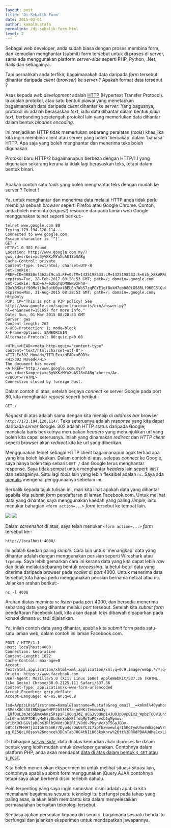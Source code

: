 ```yaml
---
layout: post
title: 'Di Sebalik Form'
date: 2015-03-01
author: kamalmustafa
permalink: /di-sebalik-form.html
level: 2
---
```

Sebagai web developer, anda sudah biasa dengan proses membina form, dan kemudian
menghantar (submit) form tersebut untuk di proses di server, sama ada menggunakan
platform *server-side* seperti PHP, Python, .Net, Rails dan sebagainya.

Tapi pernahkah anda terfikir, bagaimanakah data daripada *form* tersebut dihantar
daripada *client* (*browser*) ke *server* ? Apakah format data tersebut ?

<!--more-->

Asas kepada *web development* adalah [HTTP][http] (Hypertext Transfer Protocol). Ia adalah
protokol, atau satu bentuk piawai yang menetapkan bagaimanakah data daripada *client*
dihantar ke *server*. Yang bagusnya, protokol ini adalah berasaskan *text*, iaitu data
dihantar dalam bentuk *plain text*, berbanding sesetengah protokol lain yang memerlukan
data dihantar dalam bentuk *binaries encoding*.

Ini menjadikan HTTP tidak memerlukan sebarang peralatan (*tools*) khas jika kita ingin
membina client atau server yang boleh 'bercakap' dalam 'bahasa' HTTP. Apa saja yang boleh
menghantar dan menerima teks boleh digunakan.

<div class="admonition-warning">
    Protokol baru HTTP/2 bagaimanapun berbeza dengan HTTP/1.1 yang digunakan sekarang
    kerana ia tidak lagi berasaskan teks, tetapi dalam bentuk binari.
</div>
<div>&nbsp;</div>

Apakah contoh satu *tools* yang boleh menghantar teks dengan mudah ke server ? Telnet !

Ya, untuk menghantar dan menerima data melalui HTTP anda tidak perlu membina sebuah *browser*
seperti Firefox atau Google Chrome. Contoh, anda boleh meminta (*request*) resource daripada
laman web Google menggunakan telnet seperti berikut:-

```
telnet www.google.com 80
Trying 173.194.120.114...
Connected to www.google.com.
Escape character is '^]'.
GET /
HTTP/1.0 302 Found
Location: http://www.google.com.my/?gws_rd=cr&ei=xc3yVKKzMYuXuAS18oGABg
Cache-Control: private
Content-Type: text/html; charset=UTF-8
Set-Cookie: PREF=ID=48850ef362af9ca3:FF=0:TM=1425198533:LM=1425198533:S=6i5_XBkARR8adf6f; expires=Tue, 28-Feb-2017 08:28:53 GMT; path=/; domain=.google.com
Set-Cookie: NID=67=e2bqYqDM8NNvzFh0-2DoYBMXsff90Meli0u3otU0yxtBELBn7WbS7zqPOYE1gf8ukH7qb08OtGS8RLf96ECSlQuCcoTnGcYPRyUGY_8OA3dFnUOLKM1EFsMbVYovs5hT; expires=Mon, 31-Aug-2015 08:28:53 GMT; path=/; domain=.google.com; HttpOnly
P3P: CP="This is not a P3P policy! See http://www.google.com/support/accounts/bin/answer.py?hl=en&answer=151657 for more info."
Date: Sun, 01 Mar 2015 08:28:53 GMT
Server: gws
Content-Length: 262
X-XSS-Protection: 1; mode=block
X-Frame-Options: SAMEORIGIN
Alternate-Protocol: 80:quic,p=0.08

<HTML><HEAD><meta http-equiv="content-type" content="text/html;charset=utf-8">
<TITLE>302 Moved</TITLE></HEAD><BODY>
<H1>302 Moved</H1>
The document has moved
<A HREF="http://www.google.com.my/?gws_rd=cr&amp;ei=xc3yVKKzMYuXuAS18oGABg">here</A>.
</BODY></HTML>
Connection closed by foreign host.
```
Dalam contoh di atas, setelah berjaya *connect* ke server Google pada port 80, kita menghantar
*request* seperti berikut:-

```
GET /
```
*Request* di atas adalah sama dengan kita menaip di *address bar* browser `http://173.194.120.114/`.
Teks seterusnya adalah *response* yang kita dapat daripada *server* Google. 302 adalah HTTP status
daripada Google, manakala baris berikutnya merupakan *headers* yang menunjukkan url yang boleh kita
capai seterusnya. Inilah yang dinamakan *redirect* dan *HTTP client* seperti browser akan *redirect*
kita ke url yang diberikan.

Menggunakan telnet sebagai HTTP client bagaimanapun agak terhad apa yang kita boleh lakukan. Dalam
contoh di atas, selepas *connect* ke Google, saya hanya boleh taip sebaris `GET /` dan Google terus
menghantar response. Saya tidak sempat untuk menghantar *headers* lain seperti `HOST` dan sebagainya. 
Satu lagi *tools* lain yang lebih fleksibel adalah `nc`. Saya ada [menulis][nc] mengenai penggunaanya sebelum
ini.

Berbalik kepada tajuk tulisan ini, mari kita lihat apakah data yang dihantar apabila kita submit *form*
pendaftaran di laman Facebook.com. Untuk melihat data yang dihantar, saya menggunakan kaedah yang paling
*simple*, iaitu menukar bahagian `<form action=...>` *form* tersebut ke tempat lain.

<img src="http://i.imgur.com/QUF21Lj.png"></img>
<img src="http://i.imgur.com/rccFhbx.png"></img>

Dalam *screenshot* di atas, saya telah menukar `<form action=...>` *form* tersebut ke:-

```
http://localhost:4000/
```
Ini adalah kaedah paling *simple*. Cara lain untuk 'menangkap' data yang dihantar adalah dengan menggunakan
perisian seperti Wireshark atau `tcpdump`. Saya lebih gemarkan cara ini kerana data yang kita dapat lebih
*raw* dan tidak melalui sebarang bentuk *processing*. Ia betul-betul data yang diterima daripada browser
pada *socket* di *port* 4000. Untuk menerima data tersebut, kita hanya perlu menggunakan perisian bernama
netcat atau nc. Jalankan arahan berikut:-

```
nc -l 4000
```
Arahan diatas meminta `nc` *listen* pada *port* 4000, dan bersedia menerima sebarang data yang dihantar
melalui *port* tersebut. Setelah kita *submit* *form* pendaftaran Facebook tadi, kita akan dapati teks
dibawah dipaparkan pada konsol dimana `nc` tadi dijalankan.

Ya, inilah contoh data yang dihantar, apabila kita *submit* form pada satu-satu laman web, dalam contoh
ini laman Facebook.com.

```
POST / HTTP/1.1
Host: localhost:4000
Connection: keep-alive
Content-Length: 1022
Cache-Control: max-age=0
Accept: text/html,application/xhtml+xml,application/xml;q=0.9,image/webp,*/*;q=0.8
Origin: https://www.facebook.com
User-Agent: Mozilla/5.0 (X11; Linux i686) AppleWebKit/537.36 (KHTML, like Gecko) Chrome/38.0.2125.111 Safari/537.36
Content-Type: application/x-www-form-urlencoded
Accept-Encoding: gzip,deflate
Accept-Language: en-US,en;q=0.8

lsd=AVpzsLKs&firstname=Kamal&lastname=Mustafa&reg_email__=kmkml%40yahoo.com&reg_email_confirmation__=kmkml%40yahoo.com&reg_passwd__=abc123&birthday_month=7&birthday_day=26&birthday_year=1991&sex=2&websubmit=&referrer=&asked_to_login=&terms=on&ab_test_data=&reg_instance=l_byVOe0tUkXB8lG29Dte0Zj&contactpoint_label=email_or_phone&locale=en_US&captcha_persist_data=AZlcaJSuaa-rSMdsK8CsS8tRNMgau9HFF2b33fK7a-ydHKi7emqwu3y-_E8fOuL3m3e5SDmXANKzSRspsF1O6ugJdZ_aCGJy0QHpi4JU0JpDypQIx2_WpbzT6OV1UhSetMP05to2mFtVK0hS50NWSbZ1BJYv_ygKP5tt1BRCEiUHyW9-hxLG-nrWUF7DBlyMeEiyDLdknXabXEtfdqMpToPOxvsb1qMymwv-9fibK9CHGGV1yD8bK3RlhSWVdsDk2Rl1V8d0-PkynVcXbT5GaJBDy-bBtctrMHHHTjzIIGATS5mKr7Dyu4qrDuUEYC3L7ipfExwoewlqrISKoTyoUhwsWhageWVrm5f7IcnRHyLeIg&captcha_session=CnTabJ0C4tNIiH63kxKnrw&extra_challenge_params=authp%3Dnonce.tt.time.new_audio_default%26psig%3DjAKLb4KI5WqB-zg_RE5QcLV8sss%26nonce%3DCnTabJ0C4tNIiH63kxKnrw%26tt%3DRXdPBAAUdMa1cxL9bQ0irk2F0lQ%26time%3D1425209003%26new_audio_default%3D1&recaptcha_type=password&captcha_response=
```

Di bahagian [*server-side*](/client-side-vs-server-side.html), data di atas kemudian akan diproses ke dalam bentuk yang lebih
mudah untuk *developer* gunakan. Contohnya dalam platform PHP, anda akan mendapat [data di atas dalam bentuk `$_GET` atau `$_POST`](http://k4ml.github.io/ms/posts/bagaimana-_post-dan-_get-terhasil.html).

Kita boleh meneruskan eksperimen ini untuk melihat situasi-situasi lain, contohnya apabila *submit* form menggunakan
jQuery.AJAX contohnya tetapi saya akan berhenti disini terlebih dahulu.

Poin terpenting yang saya ingin rumuskan disini
adalah apabila kita memahami bagaimana sesuatu teknologi itu berfungsi pada tahap yang paling asas, ia akan lebih membantu
kita dalam menyelesaikan permasalahan berkaitan teknologi tersebut.

Sentiasa ajukan persoalan kepada diri sendiri, bagaimana sesuatu benda itu berfungsi dan jalankan eksperimen untuk
mendapatkan jawapannya.

[nc]:http://metak4ml.blogspot.com/2013/05/craft-http-requests-using-nc.html
[http]:https://www.ietf.org/rfc/rfc2616.txt
